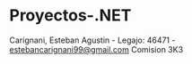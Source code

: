 # Proyectos-.NET
Carignani, Esteban Agustin - Legajo: 46471 - estebancarignani99@gmail.com
Comision 3K3

